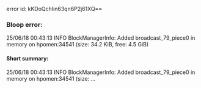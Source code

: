 error id: kKDoQchIin63qn6P2j61XQ==
### Bloop error:

25/06/18 00:43:13 INFO BlockManagerInfo: Added broadcast_79_piece0 in memory on hpomen:34541 (size: 34.2 KiB, free: 4.5 GiB)
#### Short summary: 

25/06/18 00:43:13 INFO BlockManagerInfo: Added broadcast_79_piece0 in memory on hpomen:34541 (size: ...